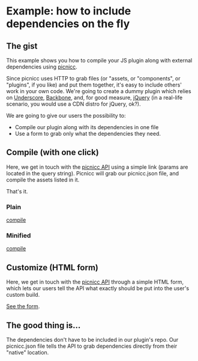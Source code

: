 # Example: how to include dependencies on the fly

## The gist

This example shows you how to compile your JS plugin along with external dependencies using [picnicc](https://picni.cc). 

Since picnicc uses HTTP to grab files (or "assets, or "components", or "plugins", if you like) and put them together, it's easy to include others' work in your own code. We're going to create a dummy plugin which relies on [Underscore](http://underscorejs.org/), [Backbone](http://backbonejs.org/), and, for good measure, [jQuery](http://jquery.com/) (in a real-life scenario, you would use a CDN distro for jQuery, ok?).

We are going to give our users the possibility to:

* Compile our plugin along with its dependencies in one file
* Use a form to grab only what the dependencies they need.

## Compile (with one click)

Here, we get in touch with the [picnicc API](https://picni.cc/api/v1) using a simple link (params are located in the query string). Picnicc will grab our picnicc.json file, and compile the assets listed in it.

That's it.

### Plain
[compile](https://picni.cc/api/v1/build/?username=picnicc&project=simple-dependencies.js&picnicc=https://raw.github.com/picnicc/example.simple-dependencies/gh-pages/picnicc.json&if_success=302)


### Minified
[compile](https://picni.cc/api/v1/build/?username=picnicc&project=simple-dependencies.js&picnicc=https://raw.github.com/picnicc/example.simple-dependencies/gh-pages/picnicc.json&if_success=302&minify=js)

## Customize (HTML form)

Here, we get in touch with the [picnicc API](https://picni.cc/api/v1) through a simple HTML form, which lets our users tell the API what exactly should be put into the user's custom build.

[See the form](http://customize.html).

## The good thing is...
The dependencies don't have to be included in our plugin's repo. Our picnicc.json file tells the API to grab dependencies directly from their "native" location.





